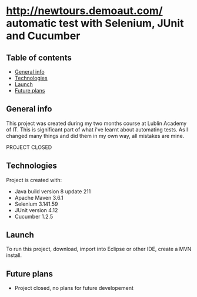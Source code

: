 # http://newtours.demoaut.com/ automatic test with Selenium, JUnit and Cucumber
## Table of contents
* [General info](#general-info)
* [Technologies](#technologies)
* [Launch](#setup)
* [Future plans](#future-plans)

## General info
This project was created during my two months course at Lublin Academy of IT. This is significant part of what i've learnt about automating tests.
As I changed many things and did them in my own way, all mistakes are mine.

PROJECT CLOSED
	
## Technologies
Project is created with:
* Java build version 8 update 211
* Apache Maven 3.6.1
* Selenium 3.141.59
* JUnit version 4.12
* Cucumber 1.2.5

	
## Launch
To run this project, download, import into Eclipse or other IDE, create a MVN install.

## Future plans
* Project closed, no plans for future developement

